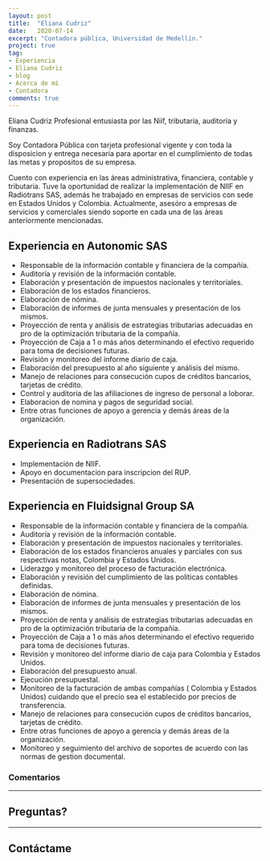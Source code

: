 ```yaml
---
layout: post
title:  "Eliana Cudriz"
date:   2020-07-14
excerpt: "Contadora pública, Universidad de Medellín."
project: true
tag:
- Experiencia
- Eliana Cudriz
- blog
- Acerca de mí
- Contadora
comments: true
---
```


Eliana Cudriz</b> Profesional entusiasta por las Niif, tributaria, auditoría y finanzas.

Soy Contadora Pública con tarjeta profesional vigente y con toda la disposicion y entrega necesaria para
aportar en el cumplimiento de todas las metas y propositos de su empresa.

Cuento con experiencia en las áreas administrativa, financiera, contable y tributaria. Tuve la oportunidad de realizar la implementación de NIIF en Radiotrans SAS, además he trabajado en empresas de servicios con sede en Estados Unidos y Colombia. Actualmente, asesóro a empresas de servicios y comerciales siendo soporte en cada una de las áreas anteriormente mencionadas.

## Experiencia en Autonomic SAS
* Responsable de la información contable y financiera de la compañía.
* Auditoría y revisión de la información contable.
* Elaboración y presentación de impuestos nacionales y territoriales.
* Elaboración de los estados financieros.
* Elaboración de nómina.
* Elaboración de informes de junta mensuales y presentación de los mismos.
* Proyección de renta y análisis de estrategias tributarias adecuadas en pro de la optimización tributaria de la compañía.
* Proyección de Caja a 1 o más años determinando el efectivo requerido para toma de decisiones futuras.
* Revisión y monitoreo del informe diario de caja.
* Elaboración del presupuesto al año siguiente y análisis del mismo.
* Manejo de relaciones para consecución cupos de créditos bancarios, tarjetas de crédito.
* Control y auditoria de las afiliaciones de ingreso de personal a loborar.
* Elaboracion de nomina y pagos de seguridad social.
* Entre otras funciones de apoyo a gerencia y demás áreas de la organización.


## Experiencia en Radiotrans SAS
* Implementación de NIIF.
* Apoyo en documentacion para inscripcion del RUP.
* Presentación de supersociedades.


## Experiencia en Fluidsignal Group SA
* Responsable de la información contable y financiera de la compañía.
* Auditoría y revisión de la información contable.
* Elaboración y presentación de impuestos nacionales y territoriales.
* Elaboración de los estados financieros anuales y parciales con sus respectivas notas, Colombia y Estados Unidos.
* Liderazgo y monitoreo del proceso de facturación electrónica.
* Elaboración y revisión del cumplimiento de las políticas contables definidas.
* Elaboración de nómina.
* Elaboración de informes de junta mensuales y presentación de los mismos.
* Proyección de renta y análisis de estrategias tributarias adecuadas en pro de la optimización tributaria de la compañía.
* Proyección de Caja a 1 o más años determinando el efectivo requerido para toma de decisiones futuras.
* Revisión y monitoreo del informe diario de caja para Colombia y Estados Unidos.
* Elaboración del presupuesto anual.
* Ejecución presupuestal.
* Monitoreo de la facturación de ambas compañías ( Colombia y Estados Unidos) cuidando que el precio sea el establecido por precios de transferencia.
* Manejo de relaciones para consecución cupos de créditos bancarios, tarjetas de crédito.
* Entre otras funciones de apoyo a gerencia y demás áreas de la organización.
* Monitoreo y seguimiento del archivo de soportes de acuerdo con las normas de gestion documental.


### Comentarios


---

## Preguntas?



---

## Contáctame
